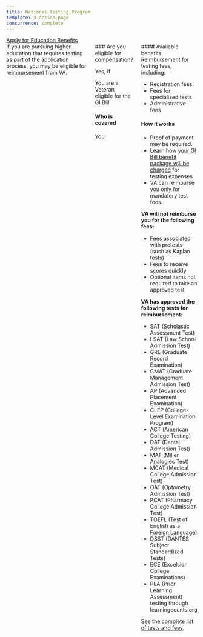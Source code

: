 ```yaml
---
title: National Testing Program
template: 4-action-page
concurrence: complete
---
```


<div class="main" role="main" markdown="0">

<div class="action-bar">
  <div class="row">
    <div class="small-12 columns">
      <a class="uk-button-primary" href="/education/apply-for-education-benefits/">Apply for Education Benefits</a>
    </div>
  </div>
</div>

<div class="section one" markdown="0">
<div class="primary" markdown="0">
<div class="row" markdown="0">
<div class="small-12 columns" markdown="1">
<div markdown="1">
If you are pursuing higher education that requires testing as part of the application process, you may be eligible for reimbursement from VA.
</div>
<div class="call-out" markdown="1">
### Are you eligible for compensation?

Yes, if:

You are a Veteran eligible for the GI Bill

#### Who is covered

You
</div>
<div markdown="1">
#### Available benefits
Reimbursement for testing fees, including:

- Registration fees
- Fees for specialized tests
- Administrative fees

#### How it works
- Proof of payment may be required.
- Learn how [your GI Bill benefit package will be charged](https://gibill.custhelp.com/app/answers/detail/a_id/29) for testing expenses.
- VA can reimburse you only for mandatory test fees.

**VA will not reimburse you for the following fees:**

- Fees associated with pretests (such as Kaplan tests)
- Fees to receive scores quickly
- Optional items not required to take an approved test

**VA has approved the following tests for reimbursement:**

- SAT (Scholastic Assessment Test)
- LSAT (Law School Admission Test)
- GRE (Graduate Record Examination)
- GMAT (Graduate Management Admission Test)
- AP (Advanced Placement Examination)
- CLEP (College-Level Examination Program)
- ACT (American College Testing)
- DAT (Dental Admission Test)
- MAT (Miller Analogies Test)
- MCAT (Medical College Admission Test)
- OAT (Optometry Admission Test)
- PCAT (Pharmacy College Admission Test)
- TOEFL (Test of English as a Foreign Language)
- DSST (DANTES Subject Standardized Tests)
- ECE (Excelsior College Examinations)
- PLA (Prior Learning Assessment) testing through learningcounts.org

See the [complete list of tests and fees](http://inquiry.vba.va.gov/weamspub/buildSearchNE.do).
</div>
</div>

</div>
</div>


</div>
